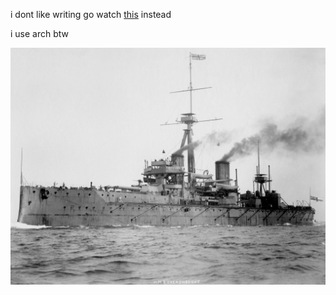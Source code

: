 i dont like writing go watch [this][https://www.youtube.com/watch?v=wOxW_w3qLcc]  instead

i use arch btw

[https://www.youtube.com/watch?v=wOxW_w3qLcc]: [this]
![HMS Dreadnought](HMS_Dreadnought.jpg)
